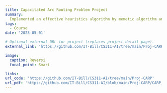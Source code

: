 ```yaml
---
title: Capacitated Arc Routing Problem Project
summary: 
  Implemented an effective heuristics algorithm by memetic algorithm and hybrid metaheuristic approach.
tags:
  - Course
date: '2023-05-01'

# Optional external URL for project (replaces project detail page).
external_link: 'https://github.com/IT-Bill/CS311-AI/tree/main/Proj-CARP'

image:
  caption: Reversi
  focal_point: Smart

links:
url_code: 'https://github.com/IT-Bill/CS311-AI/tree/main/Proj-CARP'
url_pdf: 'https://github.com/IT-Bill/CS311-AI/blob/main/Proj-CARP/CARP_Report.pdf'
---
```

